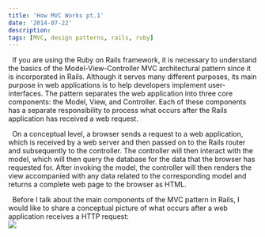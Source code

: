 ```yaml
---
title: 'How MVC Works pt.1'
date: '2014-07-22'
description: 
tags: [MVC, design patterns, rails, ruby]
---
```

&nbsp;&nbsp;If you are using the Ruby on Rails framework,  it is necessary  to understand the basics of the Model-View-Controller MVC architectural  pattern since it is incorporated in Rails. Although it serves many different purposes, its main purpose in web applications is to help developers implement user-interfaces. The pattern separates the web application into three core components: the Model, View, and Controller. Each of these components has a separate responsibility to process what occurs after the Rails application has received a web request. 
  <p>&nbsp;&nbsp;On a conceptual level, a browser sends a request to a web
application, which is received by a web server and then passed on to the Rails router and subsequently to the controller.
The controller will then interact with the model, which will then query the database for the data that the browser has
requested for. After invoking the model, the controller will then renders the view accompanied with any data related to the
corresponding model and returns a complete web page to the browser as HTML.</p>

&nbsp;&nbsp;Before I talk about the main components of the MVC pattern in Rails, I would like to share a 
conceptual picture of what occurs after a web application receives a HTTP request: <br/>
<img src="{{urls.media}}/mvc.jpg">